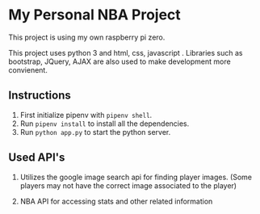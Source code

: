 # My Personal NBA Project

This project is using my own raspberry pi zero.

This project uses python 3 and html, css, javascript .
Libraries such as bootstrap, JQuery, AJAX are also used to make development more convienent.

## Instructions

1. First initialize pipenv with  `pipenv shell`.
2. Run `pipenv install` to install all the dependencies.
3. Run `python app.py` to start the python server.

## Used API's

1. Utilizes the google image search api for finding player images.
(Some players may not have the correct image associated to the player)

2. NBA API for accessing stats and other related information